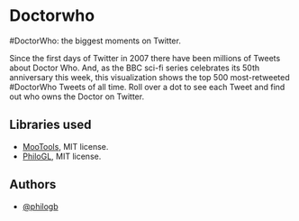 # Doctorwho

\#DoctorWho: the biggest moments on Twitter.

Since the first days of Twitter in 2007 there have been millions of Tweets about Doctor Who. And, as the BBC sci-fi series celebrates its 50th anniversary this week, this visualization shows the top 500 most-retweeted #DoctorWho Tweets of all time. Roll over a dot to see each Tweet and find out who owns the Doctor on Twitter.

## Libraries used

 * [MooTools](http://mootools.net), MIT license.
 * [PhiloGL](http://senchalabs.github.com/philogl), MIT license.

## Authors

 * [@philogb](https://twitter.com/philogb)

